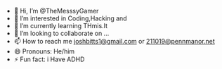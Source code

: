 - 👋 Hi, I’m @TheMesssyGamer
- 👀 I’m interested in Coding,Hacking and 
- 🌱 I’m currently learning THmis.It
- 💞️ I’m looking to collaborate on ...
- 📫 How to reach me joshbitts1@gmail.com or 211019@pennmanor.net
- 😄 Pronouns: He/him
- ⚡ Fun fact: i Have ADHD

<!---
TheMesssyGamer/TheMesssyGamer is a ✨ special ✨ repository because its `README.md` (this file) appears on your GitHub profile.
You can click the Preview link to take a look at your changes.
--->
